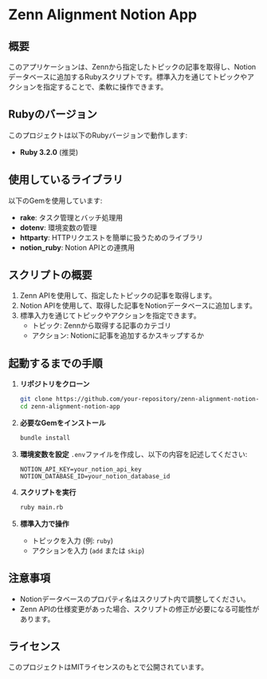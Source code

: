 # Zenn Alignment Notion App

## 概要
このアプリケーションは、Zennから指定したトピックの記事を取得し、Notionデータベースに追加するRubyスクリプトです。標準入力を通じてトピックやアクションを指定することで、柔軟に操作できます。

## Rubyのバージョン
このプロジェクトは以下のRubyバージョンで動作します:
- **Ruby 3.2.0** (推奨)

## 使用しているライブラリ
以下のGemを使用しています:
- **rake**: タスク管理とバッチ処理用
- **dotenv**: 環境変数の管理
- **httparty**: HTTPリクエストを簡単に扱うためのライブラリ
- **notion_ruby**: Notion APIとの連携用

## スクリプトの概要
1. Zenn APIを使用して、指定したトピックの記事を取得します。
2. Notion APIを使用して、取得した記事をNotionデータベースに追加します。
3. 標準入力を通じてトピックやアクションを指定できます。
   - トピック: Zennから取得する記事のカテゴリ
   - アクション: Notionに記事を追加するかスキップするか

## 起動するまでの手順
1. **リポジトリをクローン**
   ```bash
   git clone https://github.com/your-repository/zenn-alignment-notion-app.git
   cd zenn-alignment-notion-app
   ```

2. **必要なGemをインストール**
   ```bash
   bundle install
   ```

3. **環境変数を設定**
   `.env`ファイルを作成し、以下の内容を記述してください:
   ```
   NOTION_API_KEY=your_notion_api_key
   NOTION_DATABASE_ID=your_notion_database_id
   ```

4. **スクリプトを実行**
   ```bash
   ruby main.rb
   ```

5. **標準入力で操作**
   - トピックを入力 (例: `ruby`)
   - アクションを入力 (`add` または `skip`)

## 注意事項
- Notionデータベースのプロパティ名はスクリプト内で調整してください。
- Zenn APIの仕様変更があった場合、スクリプトの修正が必要になる可能性があります。

## ライセンス
このプロジェクトはMITライセンスのもとで公開されています。
